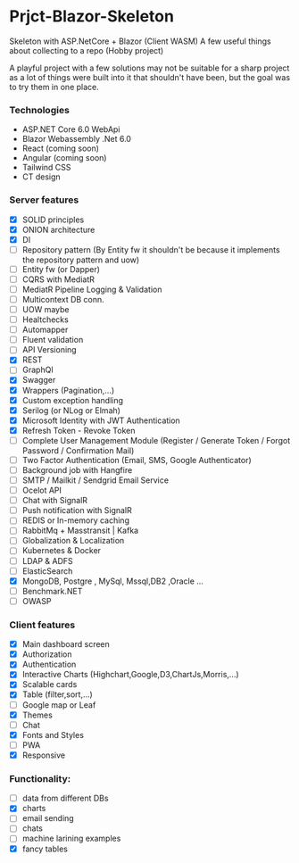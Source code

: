 # Prjct-Blazor-Skeleton

Skeleton with ASP.NetCore + Blazor (Client WASM) A few useful things about collecting to a repo (Hobby project)

A playful project with a few solutions may not be suitable for a sharp project as a lot of things were built into it that shouldn't have been, but the goal was to try them in one place.

### Technologies

- ASP.NET Core 6.0 WebApi
- Blazor Webassembly .Net 6.0 
- React (coming soon)
- Angular (coming soon)
- Tailwind CSS
- CT design

### Server features

- [x] SOLID principles
- [x] ONION architecture
- [x] DI
- [ ] Repository pattern (By Entity fw it shouldn't be because it implements the repository pattern and uow)
- [ ] Entity fw (or Dapper)
- [ ] CQRS with MediatR
- [ ] MediatR Pipeline Logging & Validation
- [ ] Multicontext DB conn.
- [ ] UOW maybe
- [ ] Healtchecks
- [ ] Automapper
- [ ] Fluent validation
- [ ] API Versioning
- [x] REST
- [ ] GraphQl
- [x] Swagger
- [x] Wrappers (Pagination,...)
- [x] Custom exception handling
- [x] Serilog (or NLog or Elmah)
- [x] Microsoft Identity with JWT Authentication
- [x] Refresh Token - Revoke Token
- [ ] Complete User Management Module (Register / Generate Token / Forgot Password / Confirmation Mail)
- [ ] Two Factor Authentication (Email, SMS, Google Authenticator)
- [ ] Background job with Hangfire
- [ ] SMTP / Mailkit / Sendgrid Email Service
- [ ] Ocelot API
- [ ] Chat with SignalR
- [ ] Push notification with SignalR
- [ ] REDIS or In-memory caching
- [ ] RabbitMq + Masstransit | Kafka
- [ ] Globalization & Localization
- [ ] Kubernetes & Docker
- [ ] LDAP & ADFS
- [ ] ElasticSearch
- [x] MongoDB, Postgre , MySql, Mssql,DB2 ,Oracle ...
- [ ] Benchmark.NET
- [ ] OWASP

### Client features

- [x] Main dashboard screen
- [x] Authorization
- [x] Authentication
- [x] Interactive Charts (Highchart,Google,D3,ChartJs,Morris,...)
- [x] Scalable cards
- [x] Table (filter,sort,...)
- [ ] Google map or Leaf
- [x] Themes
- [ ] Chat
- [x] Fonts and Styles
- [ ] PWA
- [x] Responsive

### Functionality:

- [ ] data from different DBs
- [x] charts
- [ ] email sending
- [ ] chats
- [ ] machine larining examples
- [x] fancy tables

